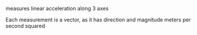 measures linear acceleration along 3 axes

Each measurement is a vector, as it has direction and magnitude
meters per second squared